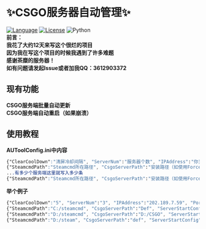 # ✨CSGO服务器自动管理✨
[![Language](https://img.shields.io/badge/language-python-green.svg?style=plastic)](https://www.python.org/)
[![License](https://img.shields.io/badge/license-MIT-orange.svg?style=plastic)](https://github.com/ReadSmall/COVID-Bot/blob/master/LICENSE)
![Python](https://img.shields.io/badge/python-3.10+-blue)<br />
**前言：**<br />
**我花了大约12天来写这个很烂的项目**<br />
**因为我在写这个项目的时候我遇到了许多难题**<br />
**感谢茶糜的服务器！**<br />
**如有问题请发起Issue或者加我QQ：3612903372**<br />
## 现有功能
**CSGO服务端批量自动更新**<br />
**CSGO服务端自动重启（如果崩溃）**<br />
## 使用教程
**AUToolConfig.ini中内容**<br />
```css
{"ClearCoolDown":"清屏冷却间隔", "ServerNum":"服务器个数", "IPAddress":"你当前服务器的IP", "Port0": "第一个服务端端口", "Port1": "第二个服务端端口", ..., "Portn": "第n+1个服务端端口"}
{"SteamcmdPath":"Steamcmd所在路径", "CsgoServerPath":"安装路径（如使用Force_install_dir直接填写dir即可，如未使用不填或者填写'Def'或'def'）", "ServerStartConfig":"启动参数"}
...有多少个服务端这里就写入多少条
{"SteamcmdPath":"Steamcmd所在路径", "CsgoServerPath":"安装路径（如使用Force_install_dir直接填写dir即可，如未使用不填或者填写'Def'或'def'）", "ServerStartConfig":"启动参数"}
```
**举个例子**<br />
```css
{"ClearCoolDown":"5", "ServerNum":"3", "IPAddress":"202.189.7.59", "Port0": "27900", "Port1": "27400", "Port2": "27600"}
{"SteamcmdPath":"C:/steamcmd", "CsgoServerPath":"Def", "ServerStartConfig":"-game csgo -console -ip 0.0.0.0 -usercon +game_type 0 +game_mode 0 +port 27015 +map de_dust2 -tickrate 128 -maxplayers_override 32 +mapgroup mg_active"}
{"SteamcmdPath":"D:/steamcmd", "CsgoServerPath":"D:/CSGO", "ServerStartConfig":"-game csgo -console -ip 0.0.0.0 -usercon +game_type 0 +game_mode 0 +port 27015 +map de_dust2 -tickrate 128 -maxplayers_override 32 +mapgroup mg_active"}
{"SteamcmdPath":"D:/steam", "CsgoServerPath":"def", "ServerStartConfig":"-game csgo -console -ip 0.0.0.0 -usercon +game_type 0 +game_mode 0 +port 27015 +map de_dust2 -tickrate 128 -maxplayers_override 32 +mapgroup mg_active"}
```
